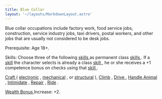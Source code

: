 ```yaml
---
title: Blue Collar
layout: '~/layouts/MarkdownLayout.astro'
---
```

Blue collar occupations include factory work, food service jobs, construction,
service industry jobs, taxi drivers, postal workers, and other jobs that are
usually not considered to be desk jobs.

Prerequisite: Age 18+.

Skills: Choose three of the following [ skills ](/modern.d20.srd/skills)
as permanent class [ skills ](/modern.d20.srd/skills) . If a [ skill](/modern.d20.srd/skills) the character selects is already a class [skill ](/modern.d20.srd/skills) , he or she receives a +1 competence
bonus on checks using that [ skill ](/modern.d20.srd/skills) .

[ Craft ](/modern.d20.srd/skills/craft) ( [ electronic](/modern.d20.srd/skills/craft.electronic) , [ mechanical](/modern.d20.srd/skills/craft.mechanical) , or [ structural](/modern.d20.srd/skills/craft.structural) ), [ Climb](/modern.d20.srd/skills/climb) , [ Drive ](/modern.d20.srd/skills/drive) , [Handle Animal ](/modern.d20.srd/skills/handle.animal) , [ Intimidate](/modern.d20.srd/skills/intimidate) , [ Repair](/modern.d20.srd/skills/repair) , [ Ride](/modern.d20.srd/skills/sense.motive) .

[ Wealth Bonus ](/modern.d20.srd/wealth/wealth.bonus) Increase: +2.

